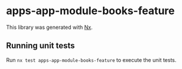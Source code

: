 # apps-app-module-books-feature

This library was generated with [Nx](https://nx.dev).

## Running unit tests

Run `nx test apps-app-module-books-feature` to execute the unit tests.
